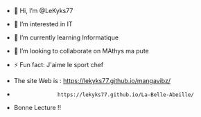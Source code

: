 - 👋 Hi, I’m @LeKyks77
- 👀 I’m interested in IT
- 🌱 I’m currently learning Informatique
- 💞️ I’m looking to collaborate on MAthys ma pute
- ⚡ Fun fact: J'aime le sport chef

- The site Web is : https://lekyks77.github.io/mangavibz/
-                   https://lekyks77.github.io/La-Belle-Abeille/
- Bonne Lecture !!

<!---
LeKyks77/LeKyks77 is a ✨ special ✨ repository because its `README.md` (this file) appears on your GitHub profile.
You can click the Preview link to take a look at your changes.
--->
